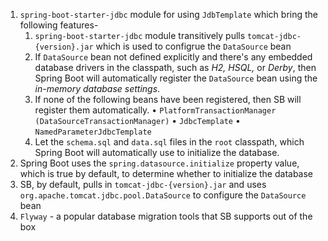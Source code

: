 1. `spring-boot-starter-jdbc` module for using `JdbTemplate` which bring the following features-
	1. `spring-boot-starter-jdbc` module transitively pulls `tomcat-jdbc-{version}.jar` which is used to configrue the `DataSource` bean
	2.  If `DataSource` bean not defined explicitly and there's any embedded database drivers in the classpath, such as *H2, HSQL,* or *Derby*, then Spring Boot will automatically register the `DataSource` bean using the *in-memory database settings*.
	3.  If none of the following beans have been registered, then SB will register them automatically.
		 • `PlatformTransactionManager (DataSourceTransactionManager)`
		 • `JdbcTemplate`
		 • `NamedParameterJdbcTemplate`
	 4. Let the `schema.sql` and `data.sql` files in the `root` classpath, which Spring Boot will automatically use to initialize the database.
2. Spring Boot uses the `spring.datasource.initialize` property value, which is true by default, to determine whether to initialize the database
3. SB, by default, pulls in `tomcat-jdbc-{version}.jar` and uses `org.apache.tomcat.jdbc.pool.DataSource` to configure  the `DataSource` bean
4. `Flyway` - a popular database migration tools that SB supports out of the box
                    